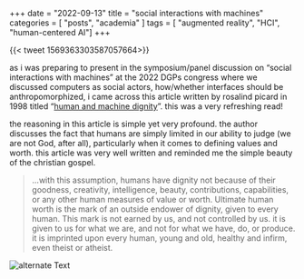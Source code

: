 +++
date = "2022-09-13"
title = "social interactions with machines"
categories = [ "posts", "academia" ]
tags = [ "augmented reality", "HCI", "human-centered AI"]
+++

{{< tweet 1569363303587057664>}}

as i was preparing to present in the symposium/panel discussion on “social interactions with machines” at the 2022 DGPs congress where we discussed computers as social actors, how/whether interfaces should be anthropomorphized, i came across this article written by rosalind picard in 1998 titled “[human and machine dignity]”. this was a very refreshing read!

the reasoning in this article is simple yet very profound. the author discusses the fact that humans are simply limited in our ability to judge (we are not God, after all), particularly when it comes to defining values and worth. this article was very well written and reminded me the simple beauty of the christian gospel.

> ...with this assumption, humans have dignity not because of their goodness, creativity, intelligence, beauty, contributions, capabilities, or any other human measures of value or worth. Ultimate human worth is the mark of an outside endower of dignity, given to every human. This mark is not earned by us, and not controlled by us. it is given to us for what we are, and not for what we have, do, or produce. it is imprinted upon every human, young and old, healthy and infirm, even theist or atheist.

![alternate Text](/img/dgps1.jpg)

[human and machine dignity]: https://web.media.mit.edu/~picard/personal/dignity/dignity.html